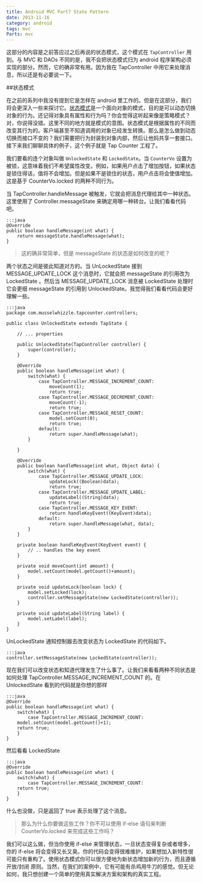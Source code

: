 ```yaml
---
title: Android MVC Part7 State Pattern
date: 2013-11-16
category: android
tags: mvc
Parts: mvc
---
```


这部分的内容是之前答应过之后再说的状态模式，这个模式在 `TapController` 用到。与 MVC 和 DAOs 不同的是，我不会把状态模式归为 android 程序架构必须实现的部分。然而，它的确非常有用。因为我在 TapController 中用它来处理消息，所以还是有必要说一下。
<!-- excerpt -->

##状态模式

在之前的系列中我没有提到它是怎样在 android 里工作的。但是在这部分，我们将会更深入一些来探讨它。[状态模式][1]是一个面向对象的模式，目的是可以动态切换对象的行为。还记得对象具有属性和行为吗？你会觉得这听起来像是策略模式？对，你说得没错。这里不同的地方就是模式的意图。状态模式是根据属性的不同而改变其行为的。客户端甚至不知道调用的对象已经发生转换。那么是怎么做到动态切换而接口不变的？我们需要把行为封装到对象内部，然后让他妈共享一套接口。接下来我们聊聊具体的例子，这个例子就是 Tap Counter 工程了。

[1]: http://en.wikipedia.org/wiki/State_pattern

我们要看的连个对象叫做 `UnlockedState` 和 `LockedState`。当 `CounterVo` 设置为被锁，这意味着我们不希望属性改变。例如，如果用户点击了增加按钮，如果状态是锁住得话，值将不会增加。但是如果不是锁住的状态，用户点击将会使值增加。这是基于 CounterVo.locked 的两种不同行为。

当 TapController.handleMessage 被触发，它就会把消息代理给其中一种状态。这里使用了 Controller.messageState 来确定用哪一种转台。让我们看看代码吧。

    :::java
    @Override
    public boolean handleMessage(int what) {
        return messageState.handleMessage(what);
    }

>这的确非常简单，但是 messageState 的状态是如何改变的呢？

两个状态之间是彼此知道对方的。当 UnLockedState 接到 MESSAGE_UPDATE_LOCK 这个消息时，它就会把 messageState 的引用改为 LockedState 。然后当 MESSAGE_UPDATE_LOCK 消息被 LockedState 处理时它会更细 messageState 的引用到 UnlockedState。我觉得我们看看代码会更好理解一些。

    :::java
    package com.musselwhizzle.tapcounter.controllers;
     
    public class UnlockedState extends TapState {
     
        // ... properties
     
        public UnlockedState(TapController controller) {
            super(controller);
        }
     
        @Override
        public boolean handleMessage(int what) {
            switch(what) {
                case TapController.MESSAGE_INCREMENT_COUNT:
                    moveCount(1);
                    return true;
                case TapController.MESSAGE_DECREMENT_COUNT:
                    moveCount(-1);
                    return true;
                case TapController.MESSAGE_RESET_COUNT:
                    model.setCount(0);
                    return true;
                default:
                    return super.handleMessage(what);
            }
     
        }
     
        @Override
        public boolean handleMessage(int what, Object data) {
            switch(what) {
                case TapController.MESSAGE_UPDATE_LOCK:
                    updateLock((Boolean)data);
                    return true;
                case TapController.MESSAGE_UPDATE_LABEL:
                    updateLabel((String)data);
                    return true;
                case TapController.MESSAGE_KEY_EVENT:
                    return handleKeyEvent((KeyEvent)data);
                default:
                    return super.handleMessage(what, data);
            }
        }
     
        private boolean handleKeyEvent(KeyEvent event) {
            // .. handles the key event
        }
     
        private void moveCount(int amount) {
            model.setCount(model.getCount()+amount);
        }
     
        private void updateLock(boolean lock) {
            model.setLocked(lock);
            controller.setMessageState(new LockedState(controller));
        }
     
        private void updateLabel(String label) {
            model.setLabel(label);
        }
    }


UnLockedState 通知控制器去改变状态为 LockedState 的代码如下。

    :::java
    controller.setMessageState(new LockedState(controller));

现在我们可以改变状态和知道代理发生了什么事了。让我们来看看两种不同状态是如何处理 TapController.MESSAGE_INCREMENT_COUNT 的。在 UnlockedState 看到的代码就是你想的那样

    :::java
    @Override
    public boolean handleMessage(int what) {
        switch(what) {
            case TapController.MESSAGE_INCREMENT_COUNT:
        model.setCount(model.getCount()+1);
        return true;
        }
    }

然后看看 LockedState

    :::java
    @Override
    public boolean handleMessage(int what) {
        switch(what) {
            case TapController.MESSAGE_INCREMENT_COUNT:
        return true;
        }
    }

什么也没做，只是返回了 true 表示处理了这个消息。

>那么为什么你要做这些工作？你不可以使用 if-else 语句来判断 CounterVo.locked 来完成这些工作吗？

我们可以这么做，但当你使用 if-else 来管理状态，一旦状态变得复杂或者增多，你的 if-else 将会变得又长又臭。你的代码会变得很难维护，如果想加入新特性很可能只有重构了。使用状态模式你可以很方便地为新状态增加新的行为，而且遵循 开放/封闭 原则。当然，在我们的案例中，它有可能有杀鸡用牛刀的感觉。但无论如何，我只想创建一个简单的使用真实解决方案和架构的真实工程。
